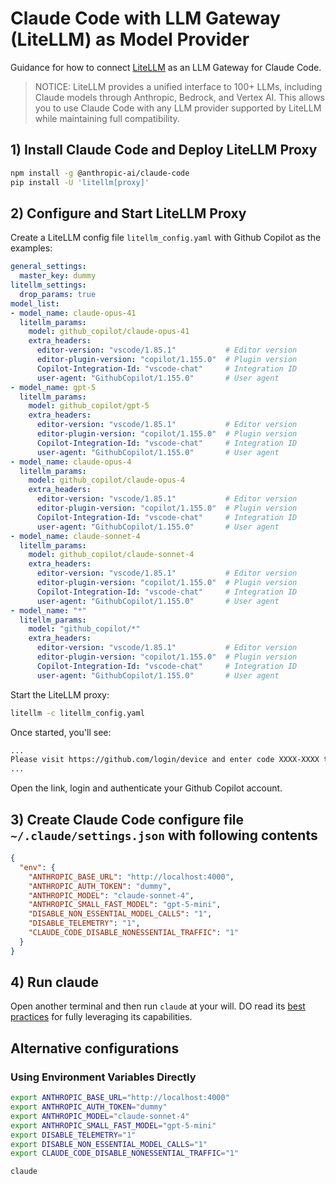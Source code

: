 # Claude Code with LLM Gateway (LiteLLM) as Model Provider

Guidance for how to connect [LiteLLM](https://docs.litellm.ai/) as an LLM Gateway for Claude Code.

> NOTICE: LiteLLM provides a unified interface to 100+ LLMs, including Claude models through Anthropic, Bedrock, and Vertex AI. This allows you to use Claude Code with any LLM provider supported by LiteLLM while maintaining full compatibility.

## 1) Install Claude Code and Deploy LiteLLM Proxy

```sh
npm install -g @anthropic-ai/claude-code
pip install -U 'litellm[proxy]'
```

## 2) Configure and Start LiteLLM Proxy

Create a LiteLLM config file `litellm_config.yaml` with Github Copilot as the examples:

```yaml
general_settings:
  master_key: dummy
litellm_settings:
  drop_params: true
model_list:
- model_name: claude-opus-41
  litellm_params:
    model: github_copilot/claude-opus-41
    extra_headers:
      editor-version: "vscode/1.85.1"           # Editor version
      editor-plugin-version: "copilot/1.155.0"  # Plugin version
      Copilot-Integration-Id: "vscode-chat"     # Integration ID
      user-agent: "GithubCopilot/1.155.0"       # User agent
- model_name: gpt-5
  litellm_params:
    model: github_copilot/gpt-5
    extra_headers:
      editor-version: "vscode/1.85.1"           # Editor version
      editor-plugin-version: "copilot/1.155.0"  # Plugin version
      Copilot-Integration-Id: "vscode-chat"     # Integration ID
      user-agent: "GithubCopilot/1.155.0"       # User agent
- model_name: claude-opus-4
  litellm_params:
    model: github_copilot/claude-opus-4
    extra_headers:
      editor-version: "vscode/1.85.1"           # Editor version
      editor-plugin-version: "copilot/1.155.0"  # Plugin version
      Copilot-Integration-Id: "vscode-chat"     # Integration ID
      user-agent: "GithubCopilot/1.155.0"       # User agent
- model_name: claude-sonnet-4
  litellm_params:
    model: github_copilot/claude-sonnet-4
    extra_headers:
      editor-version: "vscode/1.85.1"           # Editor version
      editor-plugin-version: "copilot/1.155.0"  # Plugin version
      Copilot-Integration-Id: "vscode-chat"     # Integration ID
      user-agent: "GithubCopilot/1.155.0"       # User agent
- model_name: "*"
  litellm_params:
    model: "github_copilot/*"
    extra_headers:
      editor-version: "vscode/1.85.1"           # Editor version
      editor-plugin-version: "copilot/1.155.0"  # Plugin version
      Copilot-Integration-Id: "vscode-chat"     # Integration ID
      user-agent: "GithubCopilot/1.155.0"       # User agent
```

Start the LiteLLM proxy:

```sh
litellm -c litellm_config.yaml
```

Once started, you'll see:

```sh
...
Please visit https://github.com/login/device and enter code XXXX-XXXX to authenticate.
...
```

Open the link, login and authenticate your Github Copilot account.

## 3) Create Claude Code configure file `~/.claude/settings.json` with following contents

```json
{
  "env": {
    "ANTHROPIC_BASE_URL": "http://localhost:4000",
    "ANTHROPIC_AUTH_TOKEN": "dummy",
    "ANTHROPIC_MODEL": "claude-sonnet-4",
    "ANTHROPIC_SMALL_FAST_MODEL": "gpt-5-mini",
    "DISABLE_NON_ESSENTIAL_MODEL_CALLS": "1",
    "DISABLE_TELEMETRY": "1",
    "CLAUDE_CODE_DISABLE_NONESSENTIAL_TRAFFIC": "1"
  }
}
```

## 4) Run claude

Open another terminal and then run `claude` at your will. DO read its [best practices](https://www.anthropic.com/engineering/claude-code-best-practices) for fully leveraging its capabilities.

## Alternative configurations

### Using Environment Variables Directly

```sh
export ANTHROPIC_BASE_URL="http://localhost:4000"
export ANTHROPIC_AUTH_TOKEN="dummy"
export ANTHROPIC_MODEL="claude-sonnet-4"
export ANTHROPIC_SMALL_FAST_MODEL="gpt-5-mini"
export DISABLE_TELEMETRY="1"
export DISABLE_NON_ESSENTIAL_MODEL_CALLS="1"
export CLAUDE_CODE_DISABLE_NONESSENTIAL_TRAFFIC="1"

claude
```
